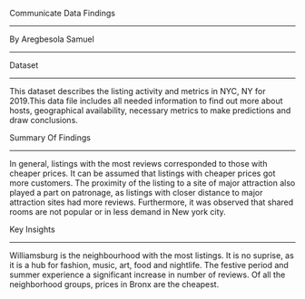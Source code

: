 Communicate Data Findings

---

By Aregbesola Samuel

---

Dataset

---

This dataset describes the listing activity and metrics in NYC, NY for 2019.This data file includes all needed information to find out more about hosts, geographical availability, necessary metrics to make predictions and draw conclusions.

Summary Of Findings

---

In general, listings with the most reviews corresponded to those with cheaper prices. It can be assumed that listings with cheaper prices got more customers. The proximity of the listing to a site of major attraction also played a part on patronage, as listings with closer distance to major attraction sites had more reviews. Furthermore, it was observed that shared rooms are not popular or in less demand in New york city.

Key Insights

---

Williamsburg is the neighbourhood with the most listings. It is no suprise, as it is a hub for fashion, music, art, food and nightlife. The festive period and summer experience a significant increase in number of reviews. Of all the neighborhood groups, prices in Bronx are the cheapest.
